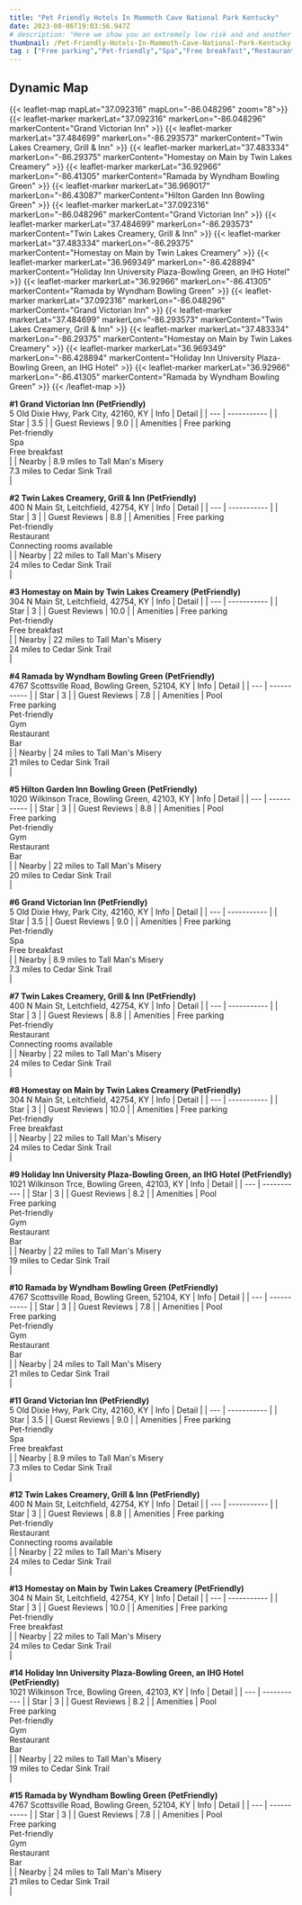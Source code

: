 ```yaml
---
title: "Pet Friendly Hotels In Mammoth Cave National Park Kentucky"
date: 2023-08-06T19:03:56.947Z
# description: "Here we show you an extremely low risk and and another medium risk approach to earn passive income "
thumbnail: /Pet-Friendly-Hotels-In-Mammoth-Cave-National-Park-Kentucky.png
tag : ["Free parking","Pet-friendly","Spa","Free breakfast","Restaurant","Connecting rooms available","Pool","Gym","Bar"]
---
```


## Dynamic Map
{{< leaflet-map  mapLat="37.092316" mapLon="-86.048296" zoom="8">}}
    {{< leaflet-marker markerLat="37.092316" markerLon="-86.048296" markerContent="Grand Victorian Inn" >}}
    {{< leaflet-marker markerLat="37.484699" markerLon="-86.293573" markerContent="Twin Lakes Creamery, Grill & Inn" >}}
    {{< leaflet-marker markerLat="37.483334" markerLon="-86.29375" markerContent="Homestay on Main by Twin Lakes Creamery" >}}
    {{< leaflet-marker markerLat="36.92966" markerLon="-86.41305" markerContent="Ramada by Wyndham Bowling Green" >}}
    {{< leaflet-marker markerLat="36.969017" markerLon="-86.43087" markerContent="Hilton Garden Inn Bowling Green" >}}
    {{< leaflet-marker markerLat="37.092316" markerLon="-86.048296" markerContent="Grand Victorian Inn" >}}
    {{< leaflet-marker markerLat="37.484699" markerLon="-86.293573" markerContent="Twin Lakes Creamery, Grill & Inn" >}}
    {{< leaflet-marker markerLat="37.483334" markerLon="-86.29375" markerContent="Homestay on Main by Twin Lakes Creamery" >}}
    {{< leaflet-marker markerLat="36.969349" markerLon="-86.428894" markerContent="Holiday Inn University Plaza-Bowling Green, an IHG Hotel" >}}
    {{< leaflet-marker markerLat="36.92966" markerLon="-86.41305" markerContent="Ramada by Wyndham Bowling Green" >}}
    {{< leaflet-marker markerLat="37.092316" markerLon="-86.048296" markerContent="Grand Victorian Inn" >}}
    {{< leaflet-marker markerLat="37.484699" markerLon="-86.293573" markerContent="Twin Lakes Creamery, Grill & Inn" >}}
    {{< leaflet-marker markerLat="37.483334" markerLon="-86.29375" markerContent="Homestay on Main by Twin Lakes Creamery" >}}
    {{< leaflet-marker markerLat="36.969349" markerLon="-86.428894" markerContent="Holiday Inn University Plaza-Bowling Green, an IHG Hotel" >}}
    {{< leaflet-marker markerLat="36.92966" markerLon="-86.41305" markerContent="Ramada by Wyndham Bowling Green" >}}
{{< /leaflet-map >}}


**#1 Grand Victorian Inn (PetFriendly)**<br>5 Old Dixie Hwy, Park City, 42160, KY
| Info | Detail |
| --- | ----------- |
| Star | 3.5 |
| Guest Reviews | 9.0 |
| Amenities | Free parking<br>Pet-friendly<br>Spa<br>Free breakfast<br> |
| Nearby | 8.9 miles to Tall Man's Misery<br>7.3 miles to Cedar Sink Trail<br> |

**#2 Twin Lakes Creamery, Grill & Inn (PetFriendly)**<br>400 N Main St, Leitchfield, 42754, KY
| Info | Detail |
| --- | ----------- |
| Star | 3 |
| Guest Reviews | 8.8 |
| Amenities | Free parking<br>Pet-friendly<br>Restaurant<br>Connecting rooms available<br> |
| Nearby | 22 miles to Tall Man's Misery<br>24 miles to Cedar Sink Trail<br> |

**#3 Homestay on Main by Twin Lakes Creamery (PetFriendly)**<br>304 N Main St, Leitchfield, 42754, KY
| Info | Detail |
| --- | ----------- |
| Star | 3 |
| Guest Reviews | 10.0 |
| Amenities | Free parking<br>Pet-friendly<br>Free breakfast<br> |
| Nearby | 22 miles to Tall Man's Misery<br>24 miles to Cedar Sink Trail<br> |

**#4 Ramada by Wyndham Bowling Green (PetFriendly)**<br>4767 Scottsville Road, Bowling Green, 52104, KY
| Info | Detail |
| --- | ----------- |
| Star | 3 |
| Guest Reviews | 7.8 |
| Amenities | Pool<br>Free parking<br>Pet-friendly<br>Gym<br>Restaurant<br>Bar<br> |
| Nearby | 24 miles to Tall Man's Misery<br>21 miles to Cedar Sink Trail<br> |

**#5 Hilton Garden Inn Bowling Green (PetFriendly)**<br>1020 Wilkinson Trace, Bowling Green, 42103, KY
| Info | Detail |
| --- | ----------- |
| Star | 3 |
| Guest Reviews | 8.8 |
| Amenities | Pool<br>Free parking<br>Pet-friendly<br>Gym<br>Restaurant<br>Bar<br> |
| Nearby | 22 miles to Tall Man's Misery<br>20 miles to Cedar Sink Trail<br> |

**#6 Grand Victorian Inn (PetFriendly)**<br>5 Old Dixie Hwy, Park City, 42160, KY
| Info | Detail |
| --- | ----------- |
| Star | 3.5 |
| Guest Reviews | 9.0 |
| Amenities | Free parking<br>Pet-friendly<br>Spa<br>Free breakfast<br> |
| Nearby | 8.9 miles to Tall Man's Misery<br>7.3 miles to Cedar Sink Trail<br> |

**#7 Twin Lakes Creamery, Grill & Inn (PetFriendly)**<br>400 N Main St, Leitchfield, 42754, KY
| Info | Detail |
| --- | ----------- |
| Star | 3 |
| Guest Reviews | 8.8 |
| Amenities | Free parking<br>Pet-friendly<br>Restaurant<br>Connecting rooms available<br> |
| Nearby | 22 miles to Tall Man's Misery<br>24 miles to Cedar Sink Trail<br> |

**#8 Homestay on Main by Twin Lakes Creamery (PetFriendly)**<br>304 N Main St, Leitchfield, 42754, KY
| Info | Detail |
| --- | ----------- |
| Star | 3 |
| Guest Reviews | 10.0 |
| Amenities | Free parking<br>Pet-friendly<br>Free breakfast<br> |
| Nearby | 22 miles to Tall Man's Misery<br>24 miles to Cedar Sink Trail<br> |

**#9 Holiday Inn University Plaza-Bowling Green, an IHG Hotel (PetFriendly)**<br>1021 Wilkinson Trce, Bowling Green, 42103, KY
| Info | Detail |
| --- | ----------- |
| Star | 3 |
| Guest Reviews | 8.2 |
| Amenities | Pool<br>Free parking<br>Pet-friendly<br>Gym<br>Restaurant<br>Bar<br> |
| Nearby | 22 miles to Tall Man's Misery<br>19 miles to Cedar Sink Trail<br> |

**#10 Ramada by Wyndham Bowling Green (PetFriendly)**<br>4767 Scottsville Road, Bowling Green, 52104, KY
| Info | Detail |
| --- | ----------- |
| Star | 3 |
| Guest Reviews | 7.8 |
| Amenities | Pool<br>Free parking<br>Pet-friendly<br>Gym<br>Restaurant<br>Bar<br> |
| Nearby | 24 miles to Tall Man's Misery<br>21 miles to Cedar Sink Trail<br> |

**#11 Grand Victorian Inn (PetFriendly)**<br>5 Old Dixie Hwy, Park City, 42160, KY
| Info | Detail |
| --- | ----------- |
| Star | 3.5 |
| Guest Reviews | 9.0 |
| Amenities | Free parking<br>Pet-friendly<br>Spa<br>Free breakfast<br> |
| Nearby | 8.9 miles to Tall Man's Misery<br>7.3 miles to Cedar Sink Trail<br> |

**#12 Twin Lakes Creamery, Grill & Inn (PetFriendly)**<br>400 N Main St, Leitchfield, 42754, KY
| Info | Detail |
| --- | ----------- |
| Star | 3 |
| Guest Reviews | 8.8 |
| Amenities | Free parking<br>Pet-friendly<br>Restaurant<br>Connecting rooms available<br> |
| Nearby | 22 miles to Tall Man's Misery<br>24 miles to Cedar Sink Trail<br> |

**#13 Homestay on Main by Twin Lakes Creamery (PetFriendly)**<br>304 N Main St, Leitchfield, 42754, KY
| Info | Detail |
| --- | ----------- |
| Star | 3 |
| Guest Reviews | 10.0 |
| Amenities | Free parking<br>Pet-friendly<br>Free breakfast<br> |
| Nearby | 22 miles to Tall Man's Misery<br>24 miles to Cedar Sink Trail<br> |

**#14 Holiday Inn University Plaza-Bowling Green, an IHG Hotel (PetFriendly)**<br>1021 Wilkinson Trce, Bowling Green, 42103, KY
| Info | Detail |
| --- | ----------- |
| Star | 3 |
| Guest Reviews | 8.2 |
| Amenities | Pool<br>Free parking<br>Pet-friendly<br>Gym<br>Restaurant<br>Bar<br> |
| Nearby | 22 miles to Tall Man's Misery<br>19 miles to Cedar Sink Trail<br> |

**#15 Ramada by Wyndham Bowling Green (PetFriendly)**<br>4767 Scottsville Road, Bowling Green, 52104, KY
| Info | Detail |
| --- | ----------- |
| Star | 3 |
| Guest Reviews | 7.8 |
| Amenities | Pool<br>Free parking<br>Pet-friendly<br>Gym<br>Restaurant<br>Bar<br> |
| Nearby | 24 miles to Tall Man's Misery<br>21 miles to Cedar Sink Trail<br> |


